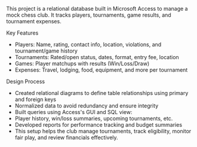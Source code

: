This project is a relational database built in Microsoft Access to manage a mock chess club. It tracks players, tournaments, game results, and tournament expenses.

Key Features
- Players: Name, rating, contact info, location, violations, and tournament/game history
- Tournaments: Rated/open status, dates, format, entry fee, location
- Games: Player matchups with results (Win/Loss/Draw)
- Expenses: Travel, lodging, food, equipment, and more per tournament

Design Process
- Created relational diagrams to define table relationships using primary and foreign keys
- Normalized data to avoid redundancy and ensure integrity
- Built queries using Access's GUI and SQL view:
- Player history, win/loss summaries, upcoming tournaments, etc.
- Developed reports for performance tracking and budget summaries
- This setup helps the club manage tournaments, track eligibility, monitor fair play, and review financials effectively.
